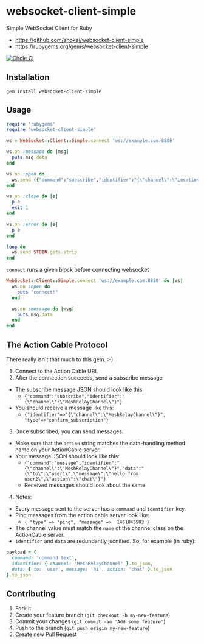 websocket-client-simple
=======================
Simple WebSocket Client for Ruby

- https://github.com/shokai/websocket-client-simple
- https://rubygems.org/gems/websocket-client-simple

[![Circle CI](https://circleci.com/gh/shokai/websocket-client-simple.svg?style=svg)](https://circleci.com/gh/shokai/websocket-client-simple)

Installation
------------

    gem install websocket-client-simple


Usage
-----
```ruby
require 'rubygems'
require 'websocket-client-simple'

ws = WebSocket::Client::Simple.connect 'ws://example.com:8888'

ws.on :message do |msg|
  puts msg.data
end

ws.on :open do
  ws.send ({"command":"subscribe","identifier":"{\"channel\":\"LocationChannel\",\"request_id\":\"b03e65bc-994c-d1e6-cd71-51b7a86242d8\"}"}.to_json)
end

ws.on :close do |e|
  p e
  exit 1
end

ws.on :error do |e|
  p e
end

loop do
  ws.send STDIN.gets.strip
end
```

`connect` runs a given block before connecting websocket

```ruby
WebSocket::Client::Simple.connect 'ws://example.com:8888' do |ws|
  ws.on :open do
    puts "connect!"
  end

  ws.on :message do |msg|
    puts msg.data
  end
end
```


## The Action Cable Protocol

There really isn't that much to this gem. :-)

1. Connect to the Action Cable URL
2. After the connection succeeds, send a subscribe message
  - The subscribe message JSON should look like this
    - `{"command":"subscribe","identifier":"{\"channel\":\"MeshRelayChannel\"}"}`
  - You should receive a message like this:
    - `{"identifier"=>"{\"channel\":\"MeshRelayChannel\"}", "type"=>"confirm_subscription"}`
3. Once subscribed, you can send messages.
  - Make sure that the `action` string matches the data-handling method name on your ActionCable server.
  - Your message JSON should look like this:
    - `{"command":"message","identifier":"{\"channel\":\"MeshRelayChannel\"}","data":"{\"to\":\"user1\",\"message\":\"hello from user2\",\"action\":\"chat\"}"}`
    - Received messages should look about the same

4. Notes:
  - Every message sent to the server has a `command` and `identifier` key.
  - Ping messages from the action cable server look like:
    - `{ "type" => "ping", "message" =>  1461845503 }`
  - The channel value must match the `name` of the channel class on the ActionCable server.
  - `identifier` and `data` are redundantly jsonified. So, for example (in ruby):
```ruby
payload = {
  command: 'command text',
  identifier: { channel: 'MeshRelayChannel' }.to_json,
  data: { to: 'user', message: 'hi', action: 'chat' }.to_json
}.to_json
```


Contributing
------------
1. Fork it
2. Create your feature branch (`git checkout -b my-new-feature`)
3. Commit your changes (`git commit -am 'Add some feature'`)
4. Push to the branch (`git push origin my-new-feature`)
5. Create new Pull Request
